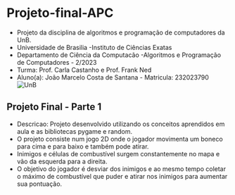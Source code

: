 # Projeto-final-APC
* Projeto da disciplina de algoritmos e programação de computadores da UnB.
* Universidade de Brasilia -Instituto de Ciências Exatas
* Departamento de Ciência da Computacão -Algoritmos e Programação de Computadores - 2/2023
* Turma: Prof. Carla Castanho e Prof. Frank Ned
* Aluno(a): João Marcelo Costa de Santana - Matricula: 232023790
  ![UnB](http://wpos.cic.unb.br/wpos2018/img/parceiro-unb.png)
## Projeto Final - Parte 1
* Descricao: Projeto desenvolvido utilizando os conceitos aprendidos em aula e
as bibliotecas pygame e random.
* O projeto consiste num jogo 2D onde o jogador 
movimenta um boneco para cima e para baixo e também pode atirar.
* Inimigos e células de combustível surgem constantemente no mapa e vão da esquerda para 
a direita.
* O objetivo do jogador é desviar dos inimigos e ao mesmo tempo coletar
o máximo de combustível que puder e atirar nos inimigos para aumentar sua pontuação.
